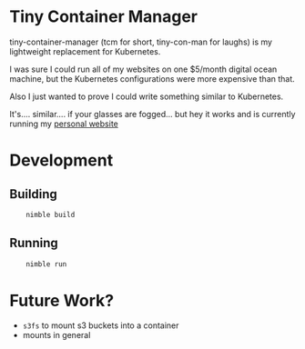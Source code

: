 # Tiny Container Manager

tiny-container-manager (tcm for short, tiny-con-man for laughs) is my lightweight replacement for Kubernetes.

I was sure I could run all of my websites on one $5/month digital ocean machine, but the Kubernetes configurations were more expensive than that.

Also I just wanted to prove I could write something similar to Kubernetes.

It's.... similar.... if your glasses are fogged... but hey it works and is currently running my [personal website](https://thomasnelson.me)

# Development

## Building

```bash
    nimble build
```

## Running

```bash
    nimble run
```

# Future Work?

* `s3fs` to mount s3 buckets into a container
* mounts in general


